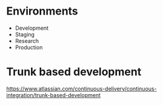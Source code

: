 # Environments
- Development
- Staging
- Research
- Production

# Trunk based development

https://www.atlassian.com/continuous-delivery/continuous-integration/trunk-based-development
